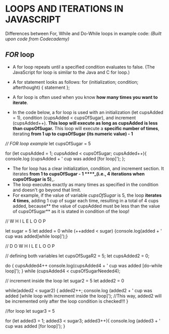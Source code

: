# LOOPS AND ITERATIONS IN JAVASCRIPT


Differences between For, While and Do-While loops in example code:
_(Built upon code from Codecademy)_

## _FOR_ loop
- A for loop repeats until a specified condition evaluates to false. (The JavaScript for loop is similar to the Java and C for loop.)

- A for statement looks as follows:
  for (initialization; condition; afterthought) {
           statement };

- A for loop is often used when you know **how many times you want to iterate**.
- In the code below, a for loop is used with an initialization (let cupsAdded = 1), condition (cupsAdded < cupsOfSugar), and increment (cupsAdded++).
        **This loop will execute as long as cupsAdded is less than cupsOfSugar.**
          This loop will execute a **specific number of times**, iterating **from 1 up to cupsOfSugar (its numeric value) - 1**

_// FOR loop example_
let cupsOfSugar = 5

for (let cupsAdded = 1; cupsAdded < cupsOfSugar; cupsAdded++){
    console.log (cupsAdded + ' cup was added [for loop]');
};

- The for loop has a clear initialization, condition, and increment section. It iterates **from 1 to cupsOfSugar - 1 ****_(i.e., 4 iterations when cupsOfSugar is 5)**_.
- The loop executes exactly as many times as specified in the condition and doesn't go beyond that limit.
- For example, if the value of variable _cupsOfSugar_ is 5, the loop **iterates 4 times**, adding 1 cup of sugar each time, resulting in a total of 4 cups added, because** the value of cupsAdded must be less than the value of cupsOfSugar** as it is stated in condition of the loop!



// W H I L E   L O O P

let sugar = 5
let added = 0
while (++added < sugar)
{console.log(added + ' cup was added[while loop]');}



// D O   W H I L E   L O O P 

// defining both variables 
let cupsOfSugaR2 = 5;
let cupsAdded2 = 0;

do {
  cupsAdded4++
  console.log(cupsAdded4 + ' cup was added [do-while loop]');
} while (cupsAdded4 < cupsOfSugarNeeded4);



// increment inside the loop
let sugar2 = 5
let added2 = 0

while(added2 < sugar2) {
  added2++;
  console.log (added2 + ' cup was added [while loop with increment inside the loop]');
  //This way, added2 will be incremented only after the loop condition is checked!!!
}


//for loop
let sugar3 = 5

for (let added3 = 1; added3 < sugar3; added3++){
    console.log (added3 + ' cup was added [for loop]');
}
